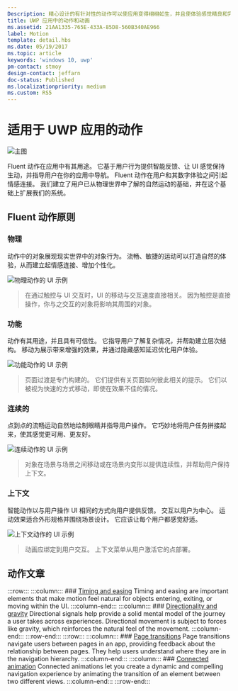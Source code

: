 ```yaml
---
Description: 精心设计的有针对性的动作可以使应用变得栩栩如生，并且使体验感觉精良和完美。 帮助用户理解上下文更改，将体验与视觉转换紧密相连。
title: UWP 应用中的动作和动画
ms.assetid: 21AA1335-765E-433A-85D8-560B340AE966
label: Motion
template: detail.hbs
ms.date: 05/19/2017
ms.topic: article
keywords: 'windows 10, uwp'
pm-contact: stmoy
design-contact: jeffarn
doc-status: Published
ms.localizationpriority: medium
ms.custom: RS5
---
```

# <a name="motion-for-uwp-apps"></a>适用于 UWP 应用的动作

![主图](images/header-motion2.svg)

Fluent 动作在应用中有其用途。 它基于用户行为提供智能反馈、让 UI 感觉保持生动，并指导用户在你的应用中导航。 Fluent 动作在用户和其数字体验之间引起情感连接。 我们建立了用户已从物理世界中了解的自然运动的基础，并在这个基础上扩展我们的系统。

## <a name="fluent-motion-principles"></a>Fluent 动作原则

### <a name="physical"></a>物理

动作中的对象展现现实世界中的对象行为。 流畅、敏捷的运动可以打造自然的体验，从而建立起情感连接、增加个性化。

![物理动作的 UI 示例](images/Physical.gif)
> 在通过触控与 UI 交互时，UI 的移动与交互速度直接相关。 因为触控是直接操作，你与之交互的对象将影响其周围的对象。

### <a name="functional"></a>功能

动作有其用途，并且具有可信性。 它指导用户了解复杂情况，并帮助建立层次结构。 移动为展示带来增强的效果，并通过隐藏感知延迟优化用户体验。

![功能动作的 UI 示例](images/functional.gif)
> 页面过渡是专门构建的。 它们提供有关页面如何彼此相关的提示。 它们以被视为快速的方式移动，即使在效果不佳的情况。

### <a name="continuous"></a>连续的

点到点的流畅运动自然地绘制眼睛并指导用户操作。 它巧妙地将用户任务拼接起来，使其感觉更可用、更友好。

![连续动作的 UI 示例](images/continuous3.gif)
> 对象在场景与场景之间移动或在场景内变形以提供连续性，并帮助用户保持上下文。

### <a name="contextual"></a>上下文

智能动作以与用户操作 UI 相同的方式向用户提供反馈。 交互以用户为中心。 运动效果适合外形规格并围绕场景设计。 它应该让每个用户都感觉舒适。

![上下文动作的 UI 示例](images/Contextual.gif)
> 动画应绑定到用户交互。 上下文菜单从用户激活它的点部署。 

## <a name="motion-articles"></a>动作文章

:::row:::
    :::column:::
        ### [Timing and easing](timing-and-easing.md)
        Timing and easing are important elements that make motion feel natural for objects entering, exiting, or moving within the UI.
    :::column-end:::
    :::column:::
        ### [Directionality and gravity](directionality-and-gravity.md)
        Directional signals help provide a solid mental model of the journey a user takes across experiences. Directional movement is subject to forces like gravity, which reinforces the natural feel of the movement.
    :::column-end:::
:::row-end:::
:::row:::
    :::column:::
        ### [Page transitions](page-transitions.md)
        Page transitions navigate users between pages in an app, providing feedback about the relationship between pages. They help users understand where they are in the navigation hierarchy.
    :::column-end:::
    :::column:::
        ### [Connected animation](connected-animation.md)
        Connected animations let you create a dynamic and compelling navigation experience by animating the transition of an element between two different views.
    :::column-end:::
:::row-end:::
